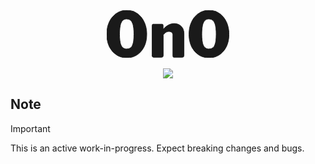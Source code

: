 <div align="center">
  <svg width="195.601" height="76.102" viewBox="0 0 195.601 76.102" xmlns="http://www.w3.org/2000/svg"><g id="svgGroup" stroke-linecap="round" fill-rule="evenodd" font-size="9pt" stroke="currentColor" stroke-width="0.25mm" fill="currentColor" style="stroke:currentColor;stroke-width:0.25mm;fill:currentColor"><path d="M 72.6 73.001 L 72.6 24.401 Q 72.6 22.301 74.3 22.301 L 88.5 22.301 Q 89.856 22.301 90.131 23.446 A 2.817 2.817 0 0 1 90.2 24.101 L 90.2 28.901 Q 90.2 29.501 90.5 29.651 A 0.336 0.336 0 0 0 90.642 29.685 Q 90.928 29.694 91.4 29.301 Q 93.7 26.901 96.3 25.101 Q 98.9 23.301 101.75 22.301 A 18.077 18.077 0 0 1 107.576 21.302 A 20.363 20.363 0 0 1 107.8 21.301 A 18.837 18.837 0 0 1 112.928 21.964 A 14.262 14.262 0 0 1 119.25 25.651 A 14.528 14.528 0 0 1 123.256 33.428 A 20.832 20.832 0 0 1 123.6 37.301 L 123.6 72.601 Q 123.6 75.301 120.8 75.301 L 107.9 75.301 Q 106.7 75.301 106.25 74.801 A 1.364 1.364 0 0 1 106.004 74.386 Q 105.846 73.988 105.81 73.372 A 6.526 6.526 0 0 1 105.8 73.001 L 105.8 39.801 A 7.593 7.593 0 0 0 105.614 38.066 Q 105.246 36.497 104.15 35.501 A 5.409 5.409 0 0 0 102.016 34.33 Q 100.907 34.001 99.5 34.001 A 9.521 9.521 0 0 0 97.042 34.311 A 8.583 8.583 0 0 0 96.15 34.601 A 9.18 9.18 0 0 0 94.022 35.782 A 11.217 11.217 0 0 0 93.2 36.451 A 17.24 17.24 0 0 0 91.822 37.839 Q 91.111 38.636 90.4 39.601 L 90.4 72.701 A 3.2 3.2 0 0 1 90.227 73.8 Q 89.715 75.204 87.687 75.294 A 6.431 6.431 0 0 1 87.4 75.301 L 75 75.301 A 4.95 4.95 0 0 1 74.963 75.301 Q 72.6 75.283 72.6 73.001 Z M 42.241 1.71 A 29.726 29.726 0 0 0 32.1 0.001 A 33.97 33.97 0 0 0 30.368 0.044 A 28.895 28.895 0 0 0 19.25 2.801 Q 13.4 5.601 9.05 10.751 A 33.952 33.952 0 0 0 6.411 14.33 A 38.461 38.461 0 0 0 2.35 22.901 A 43.226 43.226 0 0 0 0.744 29.313 A 53.382 53.382 0 0 0 0 38.401 A 54.382 54.382 0 0 0 0.67 47.117 A 40.346 40.346 0 0 0 4.05 58.151 A 37.687 37.687 0 0 0 4.838 59.703 A 31.258 31.258 0 0 0 15.4 71.351 A 28.636 28.636 0 0 0 21.678 74.426 A 31.668 31.668 0 0 0 32.1 76.101 Q 41.4 76.101 48.6 71.351 A 30.527 30.527 0 0 0 53.939 66.881 A 34.299 34.299 0 0 0 59.9 58.151 Q 64 49.701 64 38.401 A 55.126 55.126 0 0 0 63.717 32.734 A 44.254 44.254 0 0 0 61.6 22.901 A 44.212 44.212 0 0 0 60.374 19.721 A 37.07 37.07 0 0 0 54.95 10.751 Q 50.7 5.601 44.85 2.801 A 27.992 27.992 0 0 0 42.241 1.71 Z M 173.841 1.71 A 29.726 29.726 0 0 0 163.7 0.001 A 33.97 33.97 0 0 0 161.968 0.044 A 28.895 28.895 0 0 0 150.85 2.801 Q 145 5.601 140.65 10.751 A 33.952 33.952 0 0 0 138.011 14.33 A 38.461 38.461 0 0 0 133.95 22.901 A 43.226 43.226 0 0 0 132.344 29.313 A 53.382 53.382 0 0 0 131.6 38.401 A 54.382 54.382 0 0 0 132.27 47.117 A 40.346 40.346 0 0 0 135.65 58.151 A 37.687 37.687 0 0 0 136.438 59.703 A 31.258 31.258 0 0 0 147 71.351 A 28.636 28.636 0 0 0 153.278 74.426 A 31.668 31.668 0 0 0 163.7 76.101 Q 173 76.101 180.2 71.351 A 30.527 30.527 0 0 0 185.539 66.881 A 34.299 34.299 0 0 0 191.5 58.151 Q 195.6 49.701 195.6 38.401 A 55.126 55.126 0 0 0 195.317 32.734 A 44.254 44.254 0 0 0 193.2 22.901 A 44.212 44.212 0 0 0 191.974 19.721 A 37.07 37.07 0 0 0 186.55 10.751 Q 182.3 5.601 176.45 2.801 A 27.992 27.992 0 0 0 173.841 1.71 Z M 32 62.101 Q 36 62.101 38.55 59.751 A 9.873 9.873 0 0 0 40.398 57.383 Q 41.587 55.311 42.3 52.251 A 37.345 37.345 0 0 0 42.933 48.695 Q 43.5 44.413 43.5 38.501 A 104.771 104.771 0 0 0 43.378 33.28 Q 43.114 28 42.278 24.321 A 30.935 30.935 0 0 0 42.25 24.201 A 25.551 25.551 0 0 0 41.355 21.149 Q 40.213 18.045 38.45 16.351 Q 35.9 13.901 32 13.901 A 10.675 10.675 0 0 0 28.936 14.321 A 8.447 8.447 0 0 0 25.45 16.351 Q 23.633 18.096 22.502 21.365 A 25.785 25.785 0 0 0 21.7 24.251 Q 20.894 27.912 20.63 33.086 A 106.355 106.355 0 0 0 20.5 38.501 A 99.801 99.801 0 0 0 20.618 43.491 Q 20.874 48.605 21.694 52.172 A 30.204 30.204 0 0 0 21.7 52.201 A 22.829 22.829 0 0 0 22.587 55.172 Q 23.713 58.135 25.5 59.751 A 9.034 9.034 0 0 0 30.813 62.043 A 12.007 12.007 0 0 0 32 62.101 Z M 163.6 62.101 Q 167.6 62.101 170.15 59.751 A 9.873 9.873 0 0 0 171.998 57.383 Q 173.187 55.311 173.9 52.251 A 37.345 37.345 0 0 0 174.533 48.695 Q 175.1 44.413 175.1 38.501 A 104.771 104.771 0 0 0 174.978 33.28 Q 174.714 28 173.878 24.321 A 30.935 30.935 0 0 0 173.85 24.201 A 25.551 25.551 0 0 0 172.955 21.149 Q 171.813 18.045 170.05 16.351 Q 167.5 13.901 163.6 13.901 A 10.675 10.675 0 0 0 160.536 14.321 A 8.447 8.447 0 0 0 157.05 16.351 Q 155.233 18.096 154.102 21.365 A 25.785 25.785 0 0 0 153.3 24.251 Q 152.494 27.912 152.23 33.086 A 106.355 106.355 0 0 0 152.1 38.501 A 99.801 99.801 0 0 0 152.218 43.491 Q 152.474 48.605 153.294 52.172 A 30.204 30.204 0 0 0 153.3 52.201 A 22.829 22.829 0 0 0 154.187 55.172 Q 155.313 58.135 157.1 59.751 A 9.034 9.034 0 0 0 162.413 62.043 A 12.007 12.007 0 0 0 163.6 62.101 Z" vector-effect="non-scaling-stroke"/></g></svg>
  <!-- Font: "Libre Franklin", Weight: 900 -->
  <br />
  <br />
  <img src=https://skillicons.dev/icons?i=nextjs,pnpm,ts,wasm />
</div>

## Note

> [!IMPORTANT]
> This is an active work-in-progress. Expect breaking changes and bugs.

